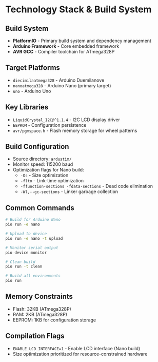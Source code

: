 # Technology Stack & Build System

## Build System
- **PlatformIO** - Primary build system and dependency management
- **Arduino Framework** - Core embedded framework
- **AVR GCC** - Compiler toolchain for ATmega328P

## Target Platforms
- `diecimilaatmega328` - Arduino Duemilanove
- `nanoatmega328` - Arduino Nano (primary target)
- `uno` - Arduino Uno

## Key Libraries
- `LiquidCrystal_I2C@^1.1.4` - I2C LCD display driver
- `EEPROM` - Configuration persistence
- `avr/pgmspace.h` - Flash memory storage for wheel patterns

## Build Configuration
- Source directory: `ardustim/`
- Monitor speed: 115200 baud
- Optimization flags for Nano build:
  - `-Os` - Size optimization
  - `-flto` - Link-time optimization
  - `-ffunction-sections -fdata-sections` - Dead code elimination
  - `-Wl,--gc-sections` - Linker garbage collection

## Common Commands
```bash
# Build for Arduino Nano
pio run -e nano

# Upload to device
pio run -e nano -t upload

# Monitor serial output
pio device monitor

# Clean build
pio run -t clean

# Build all environments
pio run
```

## Memory Constraints
- Flash: 32KB (ATmega328P)
- RAM: 2KB (ATmega328P)
- EEPROM: 1KB for configuration storage

## Compilation Flags
- `ENABLE_LCD_INTERFACE=1` - Enable LCD interface (Nano build)
- Size optimization prioritized for resource-constrained hardware